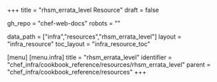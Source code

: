 +++
title = "rhsm_errata_level Resource"
draft = false

gh_repo = "chef-web-docs"
robots = ""

data_path = ["infra","resources","rhsm_errata_level"]
layout = "infra_resource"
toc_layout = "infra_resource_toc"


[menu]
  [menu.infra]
    title = "rhsm_errata_level"
    identifier = "chef_infra/cookbook_reference/resources/rhsm_errata_level"
    parent = "chef_infra/cookbook_reference/resources"
+++

<!-- The contents of this page are automatically generated from the rhsm_errata_level.yaml file in the data directory. -->
<!-- To suggest a change, edit the https://github.com/chef/chef/blob/master/lib/chef/resource/rhsm_errata_level.rb file
      and submit a pull request to the https://github.com/chef/chef repository. -->
